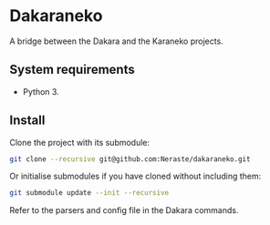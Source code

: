 # Dakaraneko

A bridge between the Dakara and the Karaneko projects.

## System requirements

* Python 3.

## Install


Clone the project with its submodule:

```sh
git clone --recursive git@github.com:Neraste/dakaraneko.git
```

Or initialise submodules if you have cloned without including them:

```sh
git submodule update --init --recursive
```

Refer to the parsers and config file in the Dakara commands.
